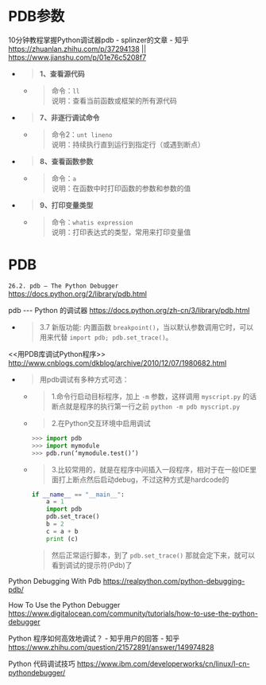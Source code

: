 
# PDB参数

10分钟教程掌握Python调试器pdb - splinzer的文章 - 知乎 https://zhuanlan.zhihu.com/p/37294138 || https://www.jianshu.com/p/01e76c5208f7
- > **1、查看源代码**
  * > 命令：`ll` <br> 说明：查看当前函数或框架的所有源代码
- > **7、非逐行调试命令**
  * > 命令2：`unt lineno` <br> 说明：持续执行直到运行到指定行（或遇到断点）
- > **8、查看函数参数**
  * > 命令：`a` <br> 说明：在函数中时打印函数的参数和参数的值
- > **9、打印变量类型**
  * > 命令：`whatis expression` <br> 说明：打印表达式的类型，常用来打印变量值

# PDB

`26.2. pdb — The Python Debugger` https://docs.python.org/2/library/pdb.html

pdb --- Python 的调试器 https://docs.python.org/zh-cn/3/library/pdb.html
- > 3.7 新版功能: 内置函数 `breakpoint()`，当以默认参数调用它时，可以用来代替 `import pdb; pdb.set_trace()`。

<<用PDB库调试Python程序>> http://www.cnblogs.com/dkblog/archive/2010/12/07/1980682.html
- > 用pdb调试有多种方式可选：
  * > 1.命令行启动目标程序，加上 `-m` 参数，这样调用 `myscript.py` 的话断点就是程序的执行第一行之前 `python -m pdb myscript.py`
  * > 2.在Python交互环境中启用调试
    ```py
    >>> import pdb
    >>> import mymodule
    >>> pdb.run(‘mymodule.test()’)
    ```
  * > 3.比较常用的，就是在程序中间插入一段程序，相对于在一般IDE里面打上断点然后启动debug，不过这种方式是hardcode的
    ```py
    if __name__ == "__main__":
        a = 1
        import pdb
        pdb.set_trace()
        b = 2
        c = a + b
        print (c)
    ```
    > 然后正常运行脚本，到了 `pdb.set_trace()` 那就会定下来，就可以看到调试的提示符(Pdb)了

Python Debugging With Pdb https://realpython.com/python-debugging-pdb/

How To Use the Python Debugger https://www.digitalocean.com/community/tutorials/how-to-use-the-python-debugger

Python 程序如何高效地调试？ - 知乎用户的回答 - 知乎 https://www.zhihu.com/question/21572891/answer/149974828

Python 代码调试技巧 https://www.ibm.com/developerworks/cn/linux/l-cn-pythondebugger/
